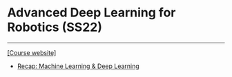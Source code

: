 # Advanced Deep Learning for Robotics (SS22)
---
[[Course website]](https://bbaeuml.github.io/tum-adlr/adlr/index.html)
* [Recap: Machine Learning & Deep Learning](https://hip-fin-125.notion.site/Advanced-Deep-Learning-for-Robotics-Recap-Machine-Learning-Deep-Learning-b76c953fecde480087fc34732a8d6777)

